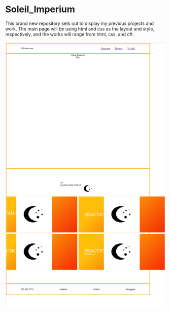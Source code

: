 # Soleil_Imperium
This brand new repository sets out to display my previous projects and work. The main page will be using html and css as the layout and style, respectively, and the works will range from html, css, and c#. 
<br> <br>
![webpage](Assets/images/My_Portfolio.png)
